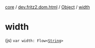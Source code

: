 [core](../../index.md) / [dev.fritz2.dom.html](../index.md) / [Object](index.md) / [width](./width.md)

# width

(js) `var width: Flow<`[`String`](https://kotlinlang.org/api/latest/jvm/stdlib/kotlin/-string/index.html)`>`